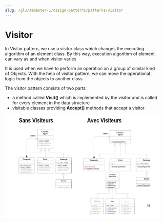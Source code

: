 ```yaml
---
slug: /gl3/semester-1/design-patterns/patterns/visitor
---
```


# Visitor

In Visitor pattern, we use a visitor class which changes the executing algorithm of an element class. By this way, execution algorithm of element can vary as and when visitor varies

It is used when we have to perform an operation on a group of similar kind of Objects. With the help of visitor pattern, we can move the operational logic from the objects to another class.

The visitor pattern consists of two parts:

- a method called **Visit()** which is implemented by the visitor and is called for every element in the data structure
- visitable classes providing **Accept()** methods that accept a visitor

![Visitor%20b25e4702e0c44404ae1d3f56e2b47059/Untitled.png](Visitor%20b25e4702e0c44404ae1d3f56e2b47059/Untitled.png)
